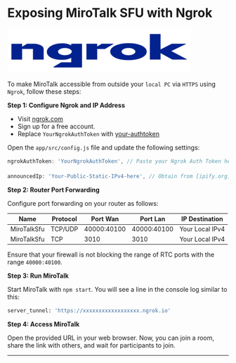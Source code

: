 # Exposing MiroTalk SFU with Ngrok

![ngrok](../images/ngrok.png)

To make MiroTalk accessible from outside your `local PC` via `HTTPS` using `Ngrok`, follow these steps:

**Step 1: Configure Ngrok and IP Address**

- Visit [ngrok.com](https://ngrok.com)
- Sign up for a free account.
- Replace `YourNgrokAuthToken` with [your-authtoken](https://dashboard.ngrok.com/get-started/your-authtoken)

Open the `app/src/config.js` file and update the following settings:

```javascript
ngrokAuthToken: 'YourNgrokAuthToken', // Paste your Ngrok Auth Token here

announcedIp: 'Your-Public-Static-IPv4-here', // Obtain from [ipify.org](https://api.ipify.org). Leave empty ('') for auto-detection.
```

**Step 2: Router Port Forwarding**

Configure port forwarding on your router as follows:

| Name        | Protocol | Port Wan    | Port Lan    | IP Destination  |
| ----------- | -------- | ----------- | ----------- | --------------- |
| MiroTalkSfu | TCP/UDP  | 40000:40100 | 40000:40100 | Your Local IPv4 |
| MiroTalkSfu | TCP      | 3010        | 3010        | Your Local IPv4 |

Ensure that your firewall is not blocking the range of RTC ports with the range `40000:40100`.

**Step 3: Run MiroTalk**

Start MiroTalk with `npm start`. You will see a line in the console log similar to this:

```bash
server_tunnel: 'https://xxxxxxxxxxxxxxxxxx.ngrok.io'
```

**Step 4: Access MiroTalk**

Open the provided URL in your web browser. Now, you can join a room, share the link with others, and wait for participants to join.

---
